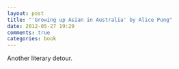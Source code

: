 ```yaml
---
layout: post
title: "'Growing up Asian in Australia' by Alice Pung"
date: 2012-05-27 19:29
comments: true
categories: book
---
```


Another literary detour.

